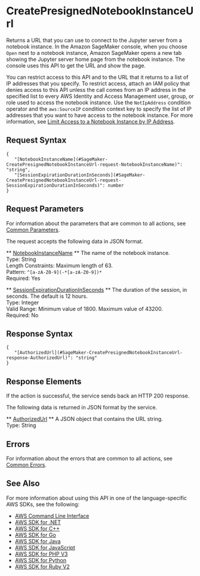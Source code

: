 # CreatePresignedNotebookInstanceUrl<a name="API_CreatePresignedNotebookInstanceUrl"></a>

Returns a URL that you can use to connect to the Jupyter server from a notebook instance\. In the Amazon SageMaker console, when you choose `Open` next to a notebook instance, Amazon SageMaker opens a new tab showing the Jupyter server home page from the notebook instance\. The console uses this API to get the URL and show the page\.

You can restrict access to this API and to the URL that it returns to a list of IP addresses that you specify\. To restrict access, attach an IAM policy that denies access to this API unless the call comes from an IP address in the specified list to every AWS Identity and Access Management user, group, or role used to access the notebook instance\. Use the `NotIpAddress` condition operator and the `aws:SourceIP` condition context key to specify the list of IP addresses that you want to have access to the notebook instance\. For more information, see [Limit Access to a Notebook Instance by IP Address](howitworks-access-ws.md#nbi-ip-filter)\.

## Request Syntax<a name="API_CreatePresignedNotebookInstanceUrl_RequestSyntax"></a>

```
{
   "[NotebookInstanceName](#SageMaker-CreatePresignedNotebookInstanceUrl-request-NotebookInstanceName)": "string",
   "[SessionExpirationDurationInSeconds](#SageMaker-CreatePresignedNotebookInstanceUrl-request-SessionExpirationDurationInSeconds)": number
}
```

## Request Parameters<a name="API_CreatePresignedNotebookInstanceUrl_RequestParameters"></a>

For information about the parameters that are common to all actions, see [Common Parameters](CommonParameters.md)\.

The request accepts the following data in JSON format\.

 ** [NotebookInstanceName](#API_CreatePresignedNotebookInstanceUrl_RequestSyntax) **   <a name="SageMaker-CreatePresignedNotebookInstanceUrl-request-NotebookInstanceName"></a>
The name of the notebook instance\.  
Type: String  
Length Constraints: Maximum length of 63\.  
Pattern: `^[a-zA-Z0-9](-*[a-zA-Z0-9])*`   
Required: Yes

 ** [SessionExpirationDurationInSeconds](#API_CreatePresignedNotebookInstanceUrl_RequestSyntax) **   <a name="SageMaker-CreatePresignedNotebookInstanceUrl-request-SessionExpirationDurationInSeconds"></a>
The duration of the session, in seconds\. The default is 12 hours\.  
Type: Integer  
Valid Range: Minimum value of 1800\. Maximum value of 43200\.  
Required: No

## Response Syntax<a name="API_CreatePresignedNotebookInstanceUrl_ResponseSyntax"></a>

```
{
   "[AuthorizedUrl](#SageMaker-CreatePresignedNotebookInstanceUrl-response-AuthorizedUrl)": "string"
}
```

## Response Elements<a name="API_CreatePresignedNotebookInstanceUrl_ResponseElements"></a>

If the action is successful, the service sends back an HTTP 200 response\.

The following data is returned in JSON format by the service\.

 ** [AuthorizedUrl](#API_CreatePresignedNotebookInstanceUrl_ResponseSyntax) **   <a name="SageMaker-CreatePresignedNotebookInstanceUrl-response-AuthorizedUrl"></a>
A JSON object that contains the URL string\.   
Type: String

## Errors<a name="API_CreatePresignedNotebookInstanceUrl_Errors"></a>

For information about the errors that are common to all actions, see [Common Errors](CommonErrors.md)\.

## See Also<a name="API_CreatePresignedNotebookInstanceUrl_SeeAlso"></a>

For more information about using this API in one of the language\-specific AWS SDKs, see the following:
+  [AWS Command Line Interface](https://docs.aws.amazon.com/goto/aws-cli/sagemaker-2017-07-24/CreatePresignedNotebookInstanceUrl) 
+  [AWS SDK for \.NET](https://docs.aws.amazon.com/goto/DotNetSDKV3/sagemaker-2017-07-24/CreatePresignedNotebookInstanceUrl) 
+  [AWS SDK for C\+\+](https://docs.aws.amazon.com/goto/SdkForCpp/sagemaker-2017-07-24/CreatePresignedNotebookInstanceUrl) 
+  [AWS SDK for Go](https://docs.aws.amazon.com/goto/SdkForGoV1/sagemaker-2017-07-24/CreatePresignedNotebookInstanceUrl) 
+  [AWS SDK for Java](https://docs.aws.amazon.com/goto/SdkForJava/sagemaker-2017-07-24/CreatePresignedNotebookInstanceUrl) 
+  [AWS SDK for JavaScript](https://docs.aws.amazon.com/goto/AWSJavaScriptSDK/sagemaker-2017-07-24/CreatePresignedNotebookInstanceUrl) 
+  [AWS SDK for PHP V3](https://docs.aws.amazon.com/goto/SdkForPHPV3/sagemaker-2017-07-24/CreatePresignedNotebookInstanceUrl) 
+  [AWS SDK for Python](https://docs.aws.amazon.com/goto/boto3/sagemaker-2017-07-24/CreatePresignedNotebookInstanceUrl) 
+  [AWS SDK for Ruby V2](https://docs.aws.amazon.com/goto/SdkForRubyV2/sagemaker-2017-07-24/CreatePresignedNotebookInstanceUrl) 